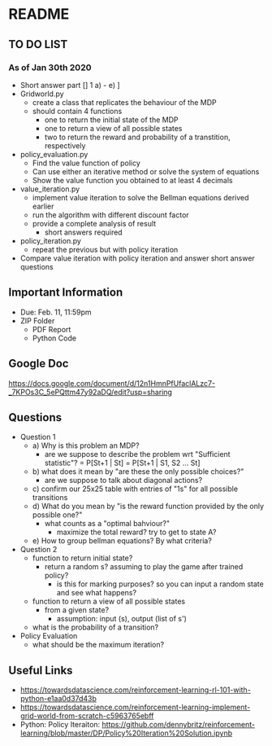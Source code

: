 # README

## TO DO LIST
### As of Jan 30th 2020
- Short answer part [] 1 a) - e) ]
- Gridworld.py
    - create a class that replicates the behaviour of the MDP
    - should contain 4 functions
        - one to return the initial state of the MDP
        - one to return a view of all possible states
        - two to return the reward and probability of a transtition, respectively
- policy_evaluation.py
    - Find the value function of policy
    - Can use either an iterative method or solve the system of equations
    - Show the value function you obtained to at least 4 decimals
- value_iteration.py
    - implement value iteration to solve the Bellman equations derived earlier
    - run the algorithm with different discount factor
    - provide a complete analysis of result
        - short answers required
- policy_iteration.py
    - repeat the previous but with policy iteration
- Compare value iteration with policy iteration and answer short answer questions

## Important Information
- Due: Feb. 11, 11:59pm
- ZIP Folder
    - PDF Report
    - Python Code

## Google Doc
https://docs.google.com/document/d/12n1HmnPfUfaclALzc7-_7KPOs3C_5ePQttm47y92aDQ/edit?usp=sharing

## Questions
- Question 1
    - a) Why is this problem an MDP?
        - are we suppose to describe the problem wrt "Sufficient statistic"? = P[St+1 | St] = P[St+1 | S1, S2 ... St]
    - b) what does it mean by "are these the only possible choices?"
        - are we suppose to talk about diagonal actions?
    - c) confirm our 25x25 table with entries of "1s" for all possible transitions
    - d) What do you mean by "is the reward function provided by the only possible one?"
        - what counts as a "optimal bahviour?"
            - maximize the total reward? try to get to state A?
    - e) How to group bellman equations? By what criteria?
- Question 2
    - function to return initial state?
        - return a random s? assuming to play the game after trained policy?
            - is this for marking purposes? so you can input a random state and see what happens?
    - function to return a view of all possible states
        - from a given state?
            - assumption: input (s), output (list of s')
    - what is the probability of a transition?
- Policy Evaluation
    - what should be the maximum iteration?

## Useful Links
- https://towardsdatascience.com/reinforcement-learning-rl-101-with-python-e1aa0d37d43b
- https://towardsdatascience.com/reinforcement-learning-implement-grid-world-from-scratch-c5963765ebff
- Python: Policy Iteraiton: https://github.com/dennybritz/reinforcement-learning/blob/master/DP/Policy%20Iteration%20Solution.ipynb